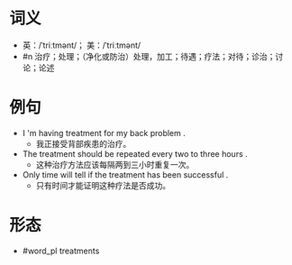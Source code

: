 # 词义
- 英：/ˈtriːtmənt/； 美：/ˈtriːtmənt/
- #n 治疗；处理；（净化或防治）处理，加工；待遇；疗法；对待；诊治；讨论；论述
# 例句
- I 'm having treatment for my back problem .
	- 我正接受背部疾患的治疗。
- The treatment should be repeated every two to three hours .
	- 这种治疗方法应该每隔两到三小时重复一次。
- Only time will tell if the treatment has been successful .
	- 只有时间才能证明这种疗法是否成功。
# 形态
- #word_pl treatments
